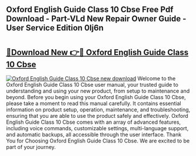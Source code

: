 ## Oxford English Guide Class 10 Cbse Free Pdf Download - Part-VLd New Repair Owner Guide - User Service Edition 0lj6n

# <h2><a href="http://bc80251.oget.top/?id=Oxford+English+Guide+Class+10+Cbse">🔗Download New 👉🔴 Oxford English Guide Class 10 Cbse</a></h2>

[![Oxford English Guide Class 10 Cbse new download](https://i.imgur.com/5g1atiW.png)](http://bc80251.oget.top/?id=Oxford+English+Guide+Class+10+Cbse)
Welcome to the Oxford English Guide Class 10 Cbse user manual, your trusted guide to understanding and using your new product, from setup to maintenance and beyond. Before you begin using your Oxford English Guide Class 10 Cbse, please take a moment to read this manual carefully. It contains essential information on product setup, operation, maintenance, and troubleshooting, ensuring that you are able to use the product safely and effectively. Oxford English Guide Class 10 Cbse comes with an array of advanced features, including voice commands, customizable settings, multi-language support, and automatic backups, all accessible through the user interface. Thank You for Choosing Oxford English Guide Class 10 Cbse. We are excited to be part of your journey.
